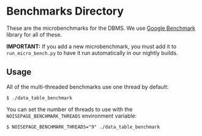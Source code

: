 # Benchmarks Directory

These are the microbenchmarks for the DBMS. We use [Google Benchmark](https://github.com/google/benchmark) library for all of these.

**IMPORTANT:** If you add a new microbenchmark, you must add it to `run_micro_bench.py` to have it run automatically in our nightly builds.

## Usage

All of the multi-threaded benchmarks use one thread by default:

```
$ ./data_table_benchmark
```

You can set the number of threads to use with the `NOISEPAGE_BENCHMARK_THREADS` environment variable:

```
$ NOISEPAGE_BENCHMARK_THREADS="9" ./data_table_benchmark
```

